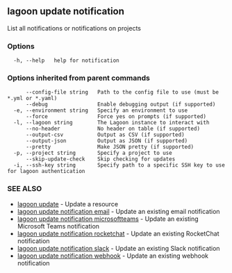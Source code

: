 ## lagoon update notification

List all notifications or notifications on projects

### Options

```
  -h, --help   help for notification
```

### Options inherited from parent commands

```
      --config-file string   Path to the config file to use (must be *.yml or *.yaml)
      --debug                Enable debugging output (if supported)
  -e, --environment string   Specify an environment to use
      --force                Force yes on prompts (if supported)
  -l, --lagoon string        The Lagoon instance to interact with
      --no-header            No header on table (if supported)
      --output-csv           Output as CSV (if supported)
      --output-json          Output as JSON (if supported)
      --pretty               Make JSON pretty (if supported)
  -p, --project string       Specify a project to use
      --skip-update-check    Skip checking for updates
  -i, --ssh-key string       Specify path to a specific SSH key to use for lagoon authentication
```

### SEE ALSO

* [lagoon update](lagoon_update.md)	 - Update a resource
* [lagoon update notification email](lagoon_update_notification_email.md)	 - Update an existing email notification
* [lagoon update notification microsoftteams](lagoon_update_notification_microsoftteams.md)	 - Update an existing Microsoft Teams notification
* [lagoon update notification rocketchat](lagoon_update_notification_rocketchat.md)	 - Update an existing RocketChat notification
* [lagoon update notification slack](lagoon_update_notification_slack.md)	 - Update an existing Slack notification
* [lagoon update notification webhook](lagoon_update_notification_webhook.md)	 - Update an existing webhook notification

